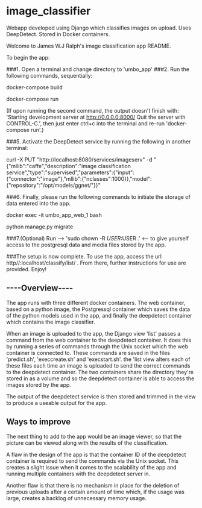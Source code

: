 # image_classifier
Webapp developed using Django which classifies images on upload. Uses DeepDetect. Stored in Docker containers.

Welcome to James W.J Ralph's image classification app README.

To begin the app:

###1. Open a terminal and change directory to 'umbo_app'
###2. Run the following commands, sequentially:

docker-compose build

docker-compose run

(If upon running the second command, the output doesn't finish with:
'Starting development server at http://0.0.0.0:8000/
Quit the server with CONTROL-C.',
then just enter ctrl+c into the terminal and re-run 'docker-compose run'.)

###5. Activate the DeepDetect service by running the following in another terminal:

curl -X PUT "http://localhost:8080/services/imageserv" -d "{\"mllib\":\"caffe\",\"description\":\"image classification service\",\"type\":\"supervised\",\"parameters\":{\"input\":{\"connector\":\"image\"},\"mllib\":{\"nclasses\":1000}},\"model\":{\"repository\":\"/opt/models/ggnet/\"}}"

###6. Finally, please run the following commands to initiate the storage of data entered into the app.

docker exec -it umbo_app_web_1 bash

python manage.py migrate


###7.(Optional) Run --> 'sudo chown -R $USER:$USER .'  <-- to give yourself access to the postgresql data and media files stored by the app.


###The setup is now complete. To use the app, access the url http//:localhost/classify/list/ . From there, further instructions for use are provided. Enjoy!


----Overview----
----------------

The app runs with three different docker containers. The web container, based on a python image, the Postgressql container which saves the data of the python models used in the app, and finally the deepdetect container which contains the image classifier.

When an image is uploaded to the app, the Django view 'list' passes a command from the web container to the deepdetect container. It does this by running a series of commands through the Unix socket which the web container is connected to. These commands are saved in the files 'predict.sh', 'execcreate.sh' and 'execstart.sh'. the 'list view alters each of these files each time an image is uploaded to send the correct commands to the deepdetect container. The two containers share the directory they're stored in as a volume and so the deepdetect container is able to access the images stored by the app.

The output of the deepdetect service is then stored and trimmed in the view to produce a useable output for the app.

Ways to improve
---------------

The next thing to add to the app would be an image viewer, so that the picture can be viewed along with the results of the classification.

A flaw in the design of the app is that the container ID of the deepdetect container is required to send the commands via the Unix socket. This creates a slight issue when it comes to the scalability of the app and running multiple containers with the deepdetect server in.

Another flaw is that there is no mechanism in place for the deletion of previous uploads after a certain amount of time which, if the usage was large, creates a backlog of unnecessary memory usage.




